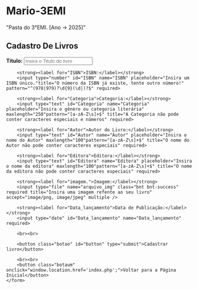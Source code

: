 # Mario-3EMI
"Pasta do 3°EMI. [Ano -> 2025]"

<!DOCTYPE html>
<html lang="pt-BR">
<head>
    <meta charset="UTF-8">
    <meta name="viewport" content="width=device-width, initial-scale=1.0">
    <title>Cadastro de Livro</title>
    <link rel="stylesheet" href="estilinho.css">
    <link rel="icon" href="img/ASN02.png">
</head>
<body>
<div class="container">
    <h2>Cadastro De Livros</h2>
    <form id="bookForm" action="cadastrolivro.php" method="post" onsubmit="return validateInput(event);">
        <strong><label for="Titulo">Título:</label></strong>
        <input type="text" id="Titulo" name="Titulo" placeholder="Insira o Titulo do livro" maxlength="100"pattern="[a-zA-Z0-9\s]+$" title="O título não pode conter caracteres especiais" required>

        <strong><label for="ISBN">ISBN:</label></strong>
        <input type="number" id="ISBN" name="ISBN" placeholder="Insira um ISBN único."title="O número da ISBN já existe, tente outro número!" pattern="^(978|979)?\d{9}(\d|)?$" required>

        <strong><label for="Categoria">Categoria:</label></strong>
        <input type="text" id="Categoria" name="Categoria" placeholder="Insira o gênero ou categoria literária" maxlength="250"pattern="[a-zA-Z\s]+$" title="A Categoria não pode conter caracteres especiais e números" required>

        <strong><label for="Autor">Autor do Livro:</label></strong>
        <input type="text" id="Autor" name="Autor" placeholder="Insira o nome do Autor" maxlength="100"pattern="[a-zA-Z\s]+$" title="O nome do Autor não pode conter caracteres especiais" required>

        <strong><label for="Editora">Editora:</label></strong>
        <input type="text" id="Editora" name="Editora" placeholder="Insira o nome da editora" maxlength="100"pattern="[a-zA-Z\s]+$" title="O nome da editora não pode conter caracteres especiais" required>

        <strong><label for="imagem.">Imagem:</label></strong>
        <input type="file" name="arquivo_img" class="bnt bnt-success" required title="Insira uma imagem refente ao seu livro" accept="image/png, image/jpeg" multiple />

        <strong><label for="Data_lançamento">Data de Publicação:</label></strong>
        <input type="date" id="Data_lançamento" name="Data_lançamento" required>

        <br><br>

        <button class="botao" id="button" type="submit">Cadastrar livro</button>
        
        <br><br>
        <button class="botaum" onclick="window.location.href='index.php';">Voltar para a Página Inicial</button>
    </form>  
</div>
<script src="script.js"></script>
</body>
</html>

